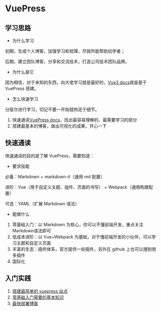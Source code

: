 # VuePress

## 学习思路

- 为什么学习

初期，生成个人博客，加强学习和梳理，尽我所能帮助初学者；

后期，建立团队博客，分享和交流技术，打造公司技术团队品牌。

- 为什么是它

因为相信，对于未知的东西，向大佬学习就是最好的，[Vue3 docs](https://github.com/vuejs/docs-next)就是基于 VuePress 搭建。

- 怎么快速学习

分层次进行学习，切记不要一开始就拘泥于细节。

1. 快速通读[VuePress docs](https://vuepress.vuejs.org/zh/guide/#%E5%AE%83%E6%98%AF%E5%A6%82%E4%BD%95%E5%B7%A5%E4%BD%9C%E7%9A%84)，找出最容易理解的、最需要学习的部分
2. 搭建最基本的博客，做出可视化的成果，开心一下

## 快速通读

快速通读的目的是了解 VuePress，需要知道：

- 要求技能

必备：Markdown + markdown-it（通用 md 配置）

进阶：Vue（用于自定义主题、组件、页面的书写） + Webpack（通用构建配置）

可选：YAML（扩展 Markdown 语法）

- 能做什么

1. 零基础入门：以 Markdown 为核心，你可以不懂前端开发，重点关注Markdown语法即可
2. 低成本进阶：以 Vue+Webpack 为基础，对于懂前端开发的小伙伴，可以学习主题和自定义页面
3. 丰富的生态：插件体系，官方提供一些插件，另外在 github 上也可以搜到很多插件
4. 国际化

## 入门实践

1. [搭建最简单的 vuepress 站点](start.md)
2. [零基础入门需要的基本知识](entry.md)
3. [最快部署博客](deploy.md)
